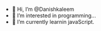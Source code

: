 - 👋 Hi, I’m @Danishkaleem
- 👀 I’m interested in programming...
- 🌱 I’m currently learnin javaScript.
